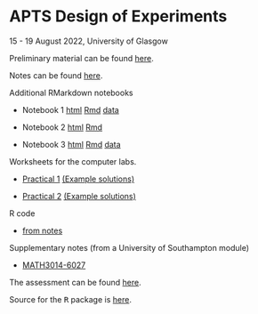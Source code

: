 # APTS Design of Experiments

15 - 19 August 2022, University of Glasgow

Preliminary material can be found [here](preliminary/doe_preliminary.html).

Notes can be found [here](notes/doe.html).

<!--  - the notes look better on screen if you press the "w" key (for widescreen).-->

Additional RMarkdown notebooks

  - Notebook 1 [html](live_sessions/blocking.nb.html) [Rmd](live_sessions/blocking.Rmd) [data](live_sessions/exercise.csv)

  - Notebook 2 [html](live_sessions/helicopters.nb.html) [Rmd](live_sessions/helicopters.Rmd)

 - Notebook 3 [html](live_sessions/algorithms.nb.html) [Rmd](live_sessions/algorithms.Rmd) [data](live_sessions/solvents.csv)

Worksheets for the computer labs.

  - [Practical 1](practicals/doe_practical1.html) [(Example solutions)](practicals/doe_practical_solution1.html)
  
  - [Practical 2](practicals/doe_practical2.html) [(Example solutions)](practicals/doe_practical_solution2.html)
  
R code
  - [from notes](R/notes.R)
  
 <!-- - [for simulated helicopter experiment](R/helicopter.R)--> 
 
Supplementary notes (from a University of Southampton module)
  - [MATH3014-6027](https://statsdavew.github.io/math3014-6027-notes/)

The assessment can be found [here](assessment/doe_assessment.html).

Source for the <tt>R</tt> package is [here](https://github.com/statsdavew/apts.doe).
